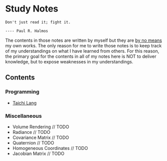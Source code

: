 # Study Notes

```
Don't just read it; fight it.
                                                                                ---- Paul R. Halmos
```

The contents in those notes are written by myself but they are <ins>by no means</ins> my own works. The only reason for me to write those notes is to keep track of my understandings on what I have learned from others. For this reason, the primary goal for the contents in all of my notes here is NOT to deliver knowledge, but to expose weaknesses in my understandings.

## Contents

### Programming

- [Taichi Lang](https://github.com/IQ404/study-notes/blob/taichi-lang/README.md)

### Miscellaneous

- Volume Rendering  // TODO
- Radiance  // TODO
- Covariance Matrix  // TODO
- Quaternion  // TODO
- Homogeneous Coordinates  // TODO
- Jacobian Matrix  // TODO
